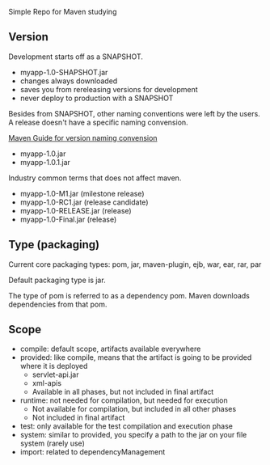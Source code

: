 Simple Repo for Maven studying

## Version

Development starts off as a SNAPSHOT.

- myapp-1.0-SHAPSHOT.jar
- changes always downloaded
- saves you from rereleasing versions for development
- never deploy to production with a SNAPSHOT

Besides from SNAPSHOT, other naming conventions were left by the users. A release doesn't have a specific naming convension.

[Maven Guide for version naming convension](https://maven.apache.org/guides/mini/guide-naming-conventions.html)


- myapp-1.0.jar
- myapp-1.0.1.jar

Industry common terms that does not affect maven.

- myapp-1.0-M1.jar (milestone release)
- myapp-1.0-RC1.jar (release candidate)
- myapp-1.0-RELEASE.jar (release)
- myapp-1.0-Final.jar (release)

## Type (packaging)

Current core packaging types: pom, jar, maven-plugin, ejb, war, ear, rar, par

Default packaging type is jar.

The type of pom is referred to as a dependency pom. Maven downloads dependencies from that pom.

## Scope

- compile: default scope, artifacts available everywhere
- provided: like compile, means that the artifact is going to be provided where it is deployed
    - servlet-api.jar
    - xml-apis
    - Available in all phases, but not included in final artifact
- runtime: not needed for compilation, but needed for execution
    - Not available for compilation, but included in all other phases
    - Not included in final artifact
- test: only available for the test compilation and execution phase
- system: similar to provided, you specify a path to the jar on your file system (rarely use)
- import: related to dependencyManagement
